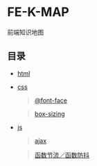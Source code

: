 # FE-K-MAP

  前端知识地图

## 目录

* [html](./html-k)
    
    
  
* [css](./css-k)

  > [@font-face](./css-k/@font-face.md)

  > [box-sizing](./css-k/box-sizing.md)

* [js](./js-k)

  > [ajax](./js-k/ajax.md)

  > [函数节流／函数防抖](./js-k/throttle&&debounce.md)